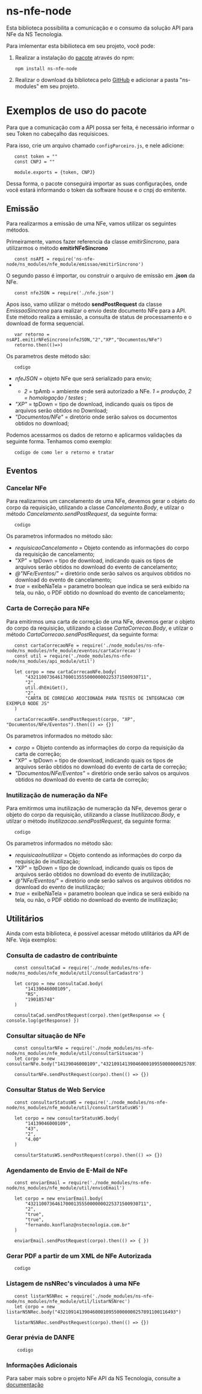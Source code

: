 # ns-nfe-node

Esta biblioteca possibilita a comunicação e o consumo da solução API para NFe da NS Tecnologia.

Para imlementar esta bibilioteca em seu projeto, você pode:

1. Realizar a instalação do [pacote](https://www.nuget.org/packages/ns-nfe-core/) através do npm:

       npm install ns-nfe-node

2. Realizar o download da biblioteca pelo [GitHub](https://github.com/konflanzzz/ns-nfe-core/archive/refs/heads/main.zip) e adicionar a pasta "ns-modules" em seu projeto.

# Exemplos de uso do pacote

Para que a comunicação com a API possa ser feita, é necessário informar o seu Token no cabeçalho das requisicoes. 

Para isso, crie um arquivo chamado `configParceiro.js`, e nele adicione:

       const token = ""
       const CNPJ = ""

       module.exports = {token, CNPJ}
       
Dessa forma, o pacote conseguirá importar as suas configurações, onde você estará informando o token da software house e o cnpj do emitente.

## Emissão

Para realizarmos a emissão de uma NFe, vamos utilizar os seguintes métodos.

Primeiramente, vamos fazer referencia da classe *emitirSincrono*, para utilizarmos o método **emitirNFeSincrono**

       const nsAPI = require('ns-nfe-node/ns_modules/nfe_module/emissao/emitirSincrono')

O segundo passo é importar, ou construir o arquivo de emissão em **.json** da NFe.

       const nfeJSON = require('./nfe.json')
           
Apos isso, vamo utilizar o método **sendPostRequest** da classe *EmissaoSincrona* para realizar o envio deste documento NFe para a API.
Este método realiza a emissão, a consulta de status de processamento e o download de forma sequencial.

       var retorno = nsAPI.emitirNFeSincrono(nfeJSON,"2","XP","Documentos/NFe")
       retorno.then(()=>)

Os parametros deste método são:

       codigo

+ *nfeJSON* = objeto NFe que será serializado para envio;
+ + *2* = tpAmb = ambiente onde será autorizado a NFe. *1 = produção, 2 = homologação / testes* ;
+ *"XP"* = tpDown = tipo de download, indicando quais os tipos de arquivos serão obtidos no Download;
+ *"Documentos/NFe"* = diretório onde serão salvos os documentos obtidos no download;
    
Podemos acessarmos os dados de retorno e aplicarmos validações da seguinte forma. Tenhamos como exemplo:

       codigo de como ler o retorno e tratar

## Eventos

### Cancelar NFe

Para realizarmos um cancelamento de uma NFe, devemos gerar o objeto do corpo da requisição, utilizando a classe *Cancelamento.Body*, e utilzar o método *Cancelamento.sendPostRequest*, da seguinte forma:
       
       codigo
        
Os parametros informados no método são:

+ *requisicaoCancelamento* =  Objeto contendo as informações do corpo da requisição de cancelamento;
+ "XP" = tpDown = tipo de download, indicando quais os tipos de arquivos serão obtidos no download do evento de cancelamento;
+ *@"NFe/Eventos/"* = diretório onde serão salvos os arquivos obtidos no download do evento de cancelamento;
+ *true* = exibeNaTela = parametro boolean que indica se será exibido na tela, ou não, o PDF obtido no download do evento de cancelamento;

### Carta de Correção para NFe

Para emitirmos uma carta de correção de uma NFe, devemos gerar o objeto do corpo da requisição, utilizando a classe *CartaCorrecao.Body*, e utilzar o método *CartaCorrecao.sendPostRequest*, da seguinte forma:

       const cartaCorrecaoNFe = require('./node_modules/ns-nfe-node/ns_modules/nfe_module/eventos/cartaCorrecao')
       const util = require('./node_modules/ns-nfe-node/ns_modules/api_module/util')

       let corpo = new cartaCorrecaoNFe.body(
           "43211007364617000135550000000225371500930711",
           "2",
           util.dhEmiGet(),
           "2",
           "CARTA DE CORRECAO ADICIONADA PARA TESTES DE INTEGRACAO COM EXEMPLO NODE JS"
       )

       cartaCorrecaoNFe.sendPostRequest(corpo, "XP", "Documentos/NFe/Eventos").then(() => {})
        
Os parametros informados no método são:

+ *corpo* =  Objeto contendo as informações do corpo da requisição da carta de correção;
+ "XP" = tpDown = tipo de download, indicando quais os tipos de arquivos serão obtidos no download do evento de carta de correção;
+ *"Documentos/NFe/Eventos"* = diretório onde serão salvos os arquivos obtidos no download do evento de carta de correção;

### Inutilização de numeração da NFe

Para emitirmos uma inutilização de numeração da NFe, devemos gerar o objeto do corpo da requisição, utilizando a classe *Inutilizacao.Body*, e utilzar o método *Inutilizacao.sendPostRequest*, da seguinte forma:

       codigo
        
Os parametros informados no método são:

+ *requisicaoInutilizar* =  Objeto contendo as informações do corpo da requisição de inutilização;
+ "XP" = tpDown = tipo de download, indicando quais os tipos de arquivos serão obtidos no download do evento de inutilização;
+ *@"NFe/Eventos/"* = diretório onde serão salvos os arquivos obtidos no download do evento de inutilização;
+ *true* = exibeNaTela = parametro boolean que indica se será exibido na tela, ou não, o PDF obtido no download do evento de inutilização;

## Utilitários

Ainda com esta biblioteca, é possivel acessar método utilitários da API de NFe. Veja exemplos:

### Consulta de cadastro de contribuinte

       const consultaCad = require('./node_modules/ns-nfe-node/ns_modules/nfe_module/util/consultarCadastro')

       let corpo = new consultaCad.body(
           "14139046000109",
           "RS",
           "190185748"
       )

       consultaCad.sendPostRequest(corpo).then(getResponse => { console.log(getResponse) })

### Consultar situação de NFe
        
       const consultarNFe = require('./node_modules/ns-nfe-node/ns_modules/nfe_module/util/consultarSituacao')
       let corpo = new consultarNFe.body("14139046000109","43210914139046000109550000000257891100116493","2","4.00")

       consultarNFe.sendPostRequest(corpo).then(() => {})
        
### Consultar Status de Web Service

       const consultarStatusWS = require('./node_modules/ns-nfe-node/ns_modules/nfe_module/util/consultarStatusWS')

       let corpo = new consultarStatusWS.body(
           "14139046000109",
           "43",
           "2",
           "4.00"
       )

       consultarStatusWS.sendPostRequest(corpo).then(() => {})

### Agendamento de Envio de E-Mail de NFe
        
       const enviarEmail = require('./node_modules/ns-nfe-node/ns_modules/nfe_module/util/envioEmail')

       let corpo = new enviarEmail.body(
           "43211007364617000135550000000225371500930711",
           "2",
           "true",
           "true",
           "fernando.konflanz@nstecnologia.com.br"
       )

       enviarEmail.sendPostRequest(corpo).then(() => { })
        
### Gerar PDF a partir de um XML de NFe Autorizada
        
       codigo
        
### Listagem de nsNRec's vinculados à uma NFe

       const listarNSNRec = require('./node_modules/ns-nfe-node/ns_modules/nfe_module/util/listarNSNrec')
       let corpo = new listarNSNRec.body("43210914139046000109550000000257891100116493")

       listarNSNRec.sendPostRequest(corpo).then(() => {})

### Gerar prévia de DANFE 

        codigo

### Informações Adicionais

Para saber mais sobre o projeto NFe API da NS Tecnologia, consulte a [documentação](https://docsnstecnologia.wpcomstaging.com/docs/ns-nfe/)

